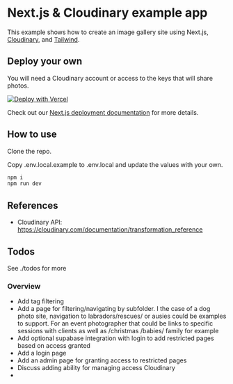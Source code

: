 # Next.js & Cloudinary example app

This example shows how to create an image gallery site using Next.js, [Cloudinary](https://cloudinary.com), and [Tailwind](https://tailwindcss.com).

## Deploy your own

You will need a Cloudinary account or access to the keys that will share photos.


[![Deploy with Vercel](https://vercel.com/button)](https://vercel.com/new/clone?repository-url=https://github.com/john-rice/photography-site-next-react-vercel&repository-name=with-cloudinary&env=NEXT_PUBLIC_CLOUDINARY_CLOUD_NAME,CLOUDINARY_API_KEY,CLOUDINARY_API_SECRET,CLOUDINARY_FOLDER&envDescription=API%20Keys%20from%20Cloudinary%20needed%20to%20run%20this%20application.)

Check out our [Next.js deployment documentation](https://nextjs.org/docs/deployment) for more details.

## How to use

Clone the repo.

Copy .env.local.example to .env.local and update the values with your own.

```bash
npm i
npm run dev
```


## References

- Cloudinary API: https://cloudinary.com/documentation/transformation_reference


## Todos

See ./todos for more

### Overview

- Add tag filtering
- Add a page for filtering/navigating by subfolder. I the case of a dog photo site, navigation to labradors/rescues/ or ausies could be examples to support. For an event photographer that could be links to specific sessions with clients as well as /christmas /babies/ family for example
- Add optional supabase integration with login to add restricted pages based on access granted
- Add a login page
- Add an admin page for granting access to restricted pages
- Discuss adding ability for managing access Cloudinary
- 